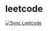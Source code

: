 # leetcode

[![Sync Leetcode](https://github.com/aslepenkov/leetcode/actions/workflows/sync_leetcode.yml/badge.svg)](https://github.com/aslepenkov/leetcode/actions/workflows/sync_leetcode.yml)
